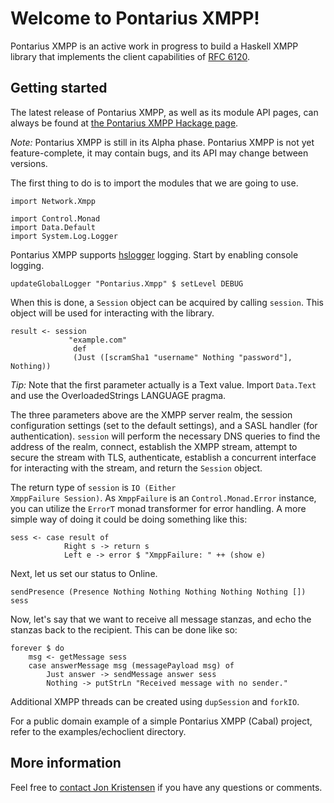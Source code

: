 Welcome to Pontarius XMPP!
==========================

Pontarius XMPP is an active work in progress to build a Haskell XMPP library
that implements the client capabilities of [RFC 6120](http://tools.ietf.org/html/rfc6120).

Getting started
---------------

The latest release of Pontarius XMPP, as well as its module API pages, can
always be found at [the Pontarius XMPP Hackage
page](http://hackage.haskell.org/package/pontarius-xmpp/).

_Note:_ Pontarius XMPP is still in its Alpha phase. Pontarius XMPP is not yet
feature-complete, it may contain bugs, and its API may change between versions.

The first thing to do is to import the modules that we are going to use.

    import Network.Xmpp

    import Control.Monad
    import Data.Default
    import System.Log.Logger

Pontarius XMPP supports [hslogger](http://hackage.haskell.org/package/hslogger)
logging. Start by enabling console logging.

    updateGlobalLogger "Pontarius.Xmpp" $ setLevel DEBUG

When this is done, a <code>Session</code> object can be acquired by calling
<code>session</code>. This object will be used for interacting with the library.

    result <- session
                 "example.com"
                  def
                  (Just ([scramSha1 "username" Nothing "password"], Nothing))

_Tip:_ Note that the first parameter actually is a Text value. Import
<code>Data.Text</code> and use the OverloadedStrings LANGUAGE pragma.

The three parameters above are the XMPP server realm, the session configuration
settings (set to the default settings), and a SASL handler (for authentication).
<code>session</code> will perform the necessary DNS queries to find the address
of the realm, connect, establish the XMPP stream, attempt to secure the stream
with TLS, authenticate, establish a concurrent interface for interacting with
the stream, and return the <code>Session</code> object.

The return type of <code>session</code> is <code>IO (Either XmppFailure
Session)</code>. As <code>XmppFailure</code> is an
<code>Control.Monad.Error</code> instance, you can utilize the
<code>ErrorT</code> monad transformer for error handling. A more simple way of
doing it could be doing something like this:

    sess <- case result of
                Right s -> return s
                Left e -> error $ "XmppFailure: " ++ (show e)

Next, let us set our status to Online.

    sendPresence (Presence Nothing Nothing Nothing Nothing Nothing []) sess

Now, let's say that we want to receive all message stanzas, and echo the stanzas
back to the recipient. This can be done like so:

    forever $ do
        msg <- getMessage sess
        case answerMessage msg (messagePayload msg) of
            Just answer -> sendMessage answer sess
            Nothing -> putStrLn "Received message with no sender."

Additional XMPP threads can be created using <code>dupSession</code> and
<code>forkIO</code>.

For a public domain example of a simple Pontarius XMPP (Cabal) project, refer to
the examples/echoclient directory.

More information
----------------

Feel free to [contact Jon Kristensen](http://www.jonkri.com/contact/) if you
have any questions or comments.
